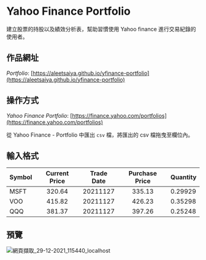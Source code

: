 # Yahoo Finance Portfolio
建立股票的持股以及績效分析表，幫助習慣使用 Yahoo finance 進行交易紀錄的使用者。

## 作品網址
*Portfolio*: [https://aleetsaiya.github.io/yfinance-portfolio](https://aleetsaiya.github.io/yfinance-portfolio)

## 操作方式
*Yahoo Finance Portfolio*: [https://finance.yahoo.com/portfolios](https://finance.yahoo.com/portfolios)  

從 Yahoo Finance - Portfolio 中匯出 `csv` 檔，將匯出的 csv 檔拖曳至欄位內。  

## 輸入格式
Symbol        | Current Price  | Trade Date | Purchase Price | Quantity
--------------|:--------------:|:----------:|:--------------:|:--------
MSFT          |      320.64    |  20211127  |    335.13      |  0.29929
VOO           |      415.82    |  20211127  |    426.23      |  0.35298
QQQ           |      381.37    |  20211127  |    397.26      |  0.25248


## 預覽

![網頁擷取_29-12-2021_115440_localhost](https://user-images.githubusercontent.com/67775387/147626760-b2bbc41a-1824-49fc-a4ed-9aebbcaaff7a.jpeg)
